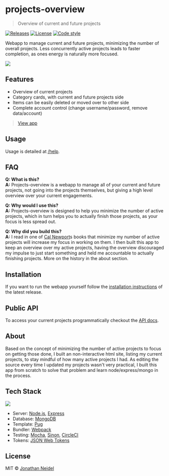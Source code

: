 # projects-overview

> Overview of current and future projects

[![Releases](https://img.shields.io/badge/version-v0.4-blue.svg?style=flat-square)](https://github.com/jneidel/projects-overview/releases)
[![License](https://img.shields.io/badge/license-MIT-green.svg?style=flat-square)](https://github.com/jneidel/projects-overview/blob/master/licence)
[![Code style](https://img.shields.io/badge/code%20style-custom-ff69b4.svg?style=flat-square)](https://github.com/jneidel/dotfiles/blob/master/.eslintrc)

Webapp to manage current and future projects, minimizing the number of overall projects. Less concurrently active projects leads to faster completion, as ones energy is naturally more focused.

![](https://i.imgur.com/Wzjp8np.png)

## Features

- Overview of current projects
- Category cards, with current and future projects side
- Items can be easily deleted or moved over to other side
- Complete account control (change username/password, remove data/account)

> [View app](https://po.jneidel.com)

## Usage

Usage is detailed at [/help](https://po.jneidel.com/help).

## FAQ

**Q: What is this?**<br>
**A:** Projects-overview is a webapp to manage all of your current and future projects, not going into the projects themselves, but giving a high level overview over your current engagements.

**Q: Why would I use this?**<br>
**A:** Projects-overview is designed to help you minimize the number of active projects, which in turn helps you to actually finish those projects, as your focus is less spread out.

**Q: Why did you build this?**<br>
**A:** I read in one of [Cal Newport](http://calnewport.com/)s books that minimize my number of active projects will increase my focus in working on them. I then built this app to keep an overview over my active projects, having the overview discouraged my impulse to just start something and held me accountable to actually finishing projects. More on the history in the about section.

## Installation

If you want to run the webapp yourself follow the [installation instructions](https://github.com/jneidel/projects-overview/blob/latest/README.md) of the latest release.

## Public API

To access your current projects programmatically checkout the [API docs](https://github.com/jneidel/projects-overview/tree/master/routes/api-public.md).

## About

Based on the concept of minimizing the number of active projects to focus on getting those done, I built an non-interactive html site, listing my current projects, to stay mindful of how many active projects I had.
As editing the source every time I updated my projects wasn't very practical, I built this app from scratch to solve that problem and learn node/express/mongo in the process.

## Tech Stack

![](https://i.imgur.com/52HU8Ua.png)

- Server: [Node.js](https://nodejs.org/en/), [Express](https://expressjs.com/)
- Database: [MongoDB](https://www.mongodb.com/)
- Template: [Pug](https://pugjs.org/)
- Bundler: [Webpack](https://webpack.js.org/)
- Testing: [Mocha](https://mochajs.org/), [Sinon](http://sinonjs.org/), [CircleCI](https://circleci.com/)
- Tokens: [JSON Web Tokens](https://jwt.io/)

## License

MIT © [Jonathan Neidel](https://jneidel.com)
